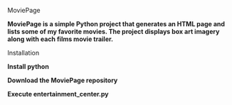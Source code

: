 
MoviePage

**MoviePage is a simple Python project that generates an HTML page and lists some of my favorite movies. The project displays box art imagery along with each films movie trailer.**

Installation

**Install python**

**Download the MoviePage repository**

**Execute entertainment_center.py**